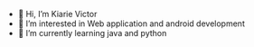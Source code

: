 - 👋 Hi, I’m Kiarie Victor
- 👀 I’m interested in Web application and android development
- 🌱 I’m currently learning java and python

